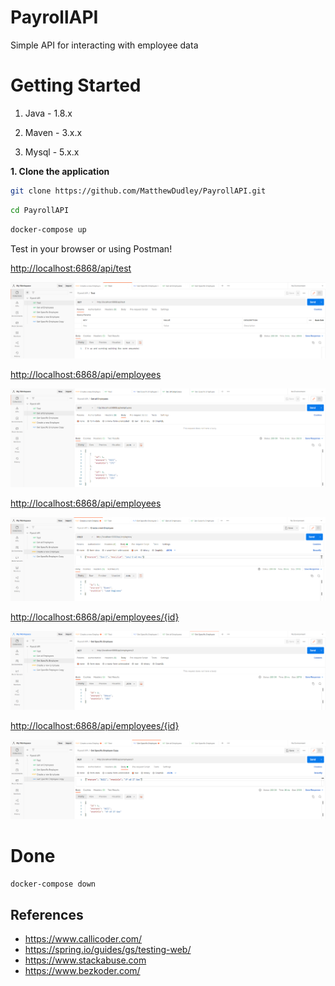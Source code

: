 # PayrollAPI
Simple API for interacting with employee data

# Getting Started

1. Java - 1.8.x

2. Maven - 3.x.x

3. Mysql - 5.x.x

**1. Clone the application**

```bash
git clone https://github.com/MatthewDudley/PayrollAPI.git
```

```bash
cd PayrollAPI
```

```bash
docker-compose up
```

Test in your browser or using Postman!

<http://localhost:6868/api/test>

![ALT TEXT](./resources/PostmanBaseTest.png)

<http://localhost:6868/api/employees>

![ALT TEXT](./resources/PostmanGETAll.png)

<http://localhost:6868/api/employees>

![ALT TEXT](./resources/PostmanPOST.png)

<http://localhost:6868/api/employees/{id}>

![ALT TEXT](./resources/PostmanGETID.png)

<http://localhost:6868/api/employees/{id}>

![ALT TEXT](./resources/PostmanPUT.png)

# Done

```bash
docker-compose down
```

## References
+ https://www.callicoder.com/
+ https://spring.io/guides/gs/testing-web/
+ https://www.stackabuse.com
+ https://www.bezkoder.com/

